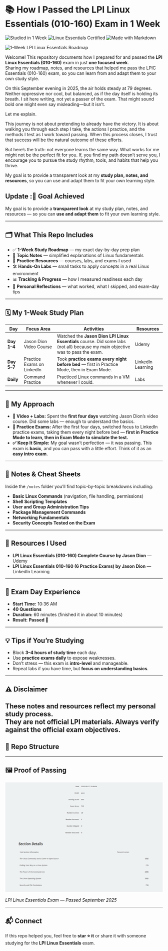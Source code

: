 # 📚 How I Passed the LPI Linux Essentials (010-160) Exam in 1 Week  

<!-- Badges -->
![Studied in 1 Week](https://img.shields.io/badge/Studied%20in-1%20Week-blue?style=for-the-badge&logo=linux)
![Linux Essentials Certified](https://img.shields.io/badge/Linux%20Essentials-Certified-brightgreen?style=for-the-badge&logo=linux)
![Made with Markdown](https://img.shields.io/badge/Made%20with-Markdown-lightgrey?style=for-the-badge&logo=markdown)

![1-Week LPI Linux Essentials Roadmap](A_two-dimensional_infographic_titled_"1-Week_LPI_L.png")

Welcome! This repository documents how I prepared for and passed the **LPI Linux Essentials (010-160)** exam in just **one focused week**.  
Sharing my roadmap, notes, and resources that helped me pass the LPIC Essentials (010-160) exam, so you can learn from and adapt them to your own study style.

On this September evening in 2025, the air holds steady at 79 degrees. Neither oppressive nor cool, but balanced, as if the day itself is holding its breath. I sit here writing, not yet a passer of the exam. 
That might sound bold one might even say misleading—but it isn’t.

Let me explain.

This journey is not about pretending to already have the victory. It is about walking you through each step I take, the actions I practice, and the methods I test as I work toward passing. 
When this process closes, I trust that success will be the natural outcome of these efforts.

But here’s the truth: not everyone learns the same way. What works for me might not be the perfect fit for you. 
If, you find my path doesn’t serve you, I encourage you to pursue the study rhythm, tools, and habits that help you thrive.

My goal is to provide a transparent look at my **study plan, notes, and resources**, so you can use and adapt them to fit your own learning style.

## Update :🎯 Goal Achieved 

My goal is to provide a **transparent look** at my study plan, notes, and resources — so you can **use and adapt them** to fit your own learning style.  

---

## 🗂️ What This Repo Includes  

- ✅ **1-Week Study Roadmap** — my exact day-by-day prep plan  
- 📝 **Topic Notes** — simplified explanations of Linux fundamentals  
- 🧠 **Practice Resources** — courses, labs, and exams I used  
- 🛠 **Hands-On Labs** — small tasks to apply concepts in a real Linux environment  
- 📊 **Tracking & Progress** — how I measured readiness each day  
- 💬 **Personal Reflections** — what worked, what I skipped, and exam-day tips  

---

## 🗓️ My 1-Week Study Plan  

| Day | Focus Area | Activities | Resources |
|------|------------|------------|-----------|
| **Day 1–4** | Jason Dion Video Course | Watched the **Jason Dion LPI Linux Essentials** course. Did some labs (not all) because my main objective was to pass the exam. | Udemy |
| **Day 5–7** | Practice Exams on LinkedIn | Took **practice exams every night before bed** — first in Practice Mode, then in Exam Mode. | LinkedIn Learning |
| **Daily** | Command Practice | Practiced Linux commands in a VM whenever I could. | Labs |

---

## 📝 My Approach  

- **🎥 Video + Labs:** Spent the **first four days** watching Jason Dion’s video course. Did some labs — enough to understand the basics.  
- **🧠 Practice Exams:** After the first four days, switched focus to LinkedIn practice exams, taking them every night before bed — **first in Practice Mode to learn, then in Exam Mode to simulate the test.**  
- **✅ Keep It Simple:** My goal wasn’t perfection — it was passing. This exam is **basic**, and you can pass with a little effort. Think of it as an **easy intro exam**.  

---

## 📝 Notes & Cheat Sheets  

Inside the `/notes` folder you’ll find topic-by-topic breakdowns including:  

- **Basic Linux Commands** (navigation, file handling, permissions)  
- **Shell Scripting Templates**  
- **User and Group Administration Tips**  
- **Package Management Commands**  
- **Networking Fundamentals**  
- **Security Concepts Tested on the Exam**  

---

## 🔗 Resources I Used  

- **LPI Linux Essentials (010-160) Complete Course by Jason Dion** — Udemy  
- **LPI Linux Essentials 010-160 (6 Practice Exams) by Jason Dion** — LinkedIn Learning  

---

## 📝 Exam Day Experience  

- **Start Time:** 10:36 AM
- **40 Questions**  
- **Duration:** 60 minutes (finished it in about 10 minutes)   
- **Result:** **Passed 🎉**  

---

## 💡 Tips if You’re Studying  

- Block **3–4 hours of study time** each day.  
- Use **practice exams daily** to expose weaknesses.  
- Don’t stress — this exam is **intro-level** and manageable.  
- Repeat labs if you have time, but **focus on understanding basics**.  

---

## ⚠️ Disclaimer  

These notes and resources reflect my **personal study process**.  
They are not official LPI materials. Always verify against the **official exam objectives**.  
---


## 📂 Repo Structure  
---
## 🖼️ Proof of Passing  

![Proof of Passing](ScreenshotLPIEssentialresults.png)

*LPI Linux Essentials Exam — Passed September 2025*


---

## 📬 Connect  

If this repo helped you, feel free to **star ⭐ it** or share it with someone studying for the **LPI Linux Essentials** exam.  


